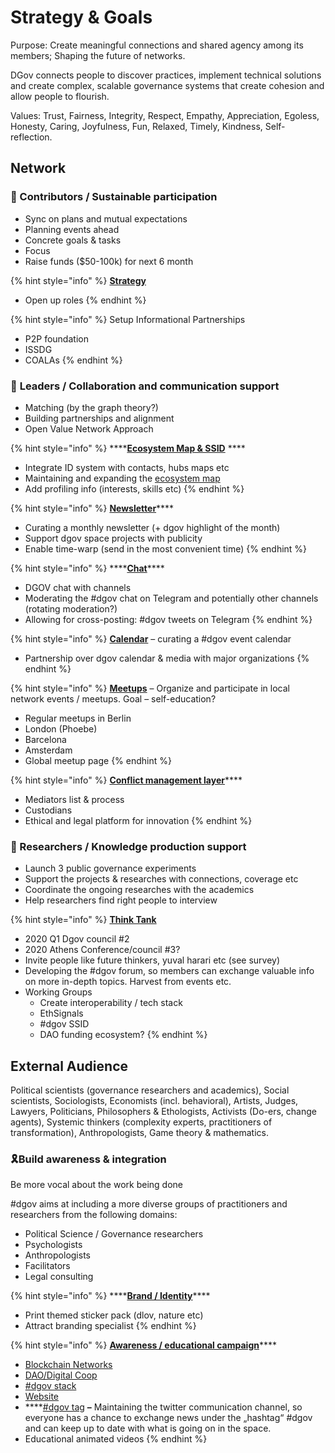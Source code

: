 # Strategy & Goals

Purpose: Create meaningful connections and shared agency among its members; Shaping the future of networks.

DGov connects people to discover practices, implement technical solutions and create complex, scalable governance systems that create cohesion and allow people to flourish.

Values: Trust, Fairness, Integrity, Respect, Empathy, Appreciation, Egoless, Honesty, Caring, Joyfulness, Fun, Relaxed, Timely, Kindness, Self-reflection.

## **Network** 

### 🌱 Contributors / Sustainable participation

* Sync on plans and mutual expectations
* Planning events ahead
* Concrete goals & tasks
* Focus
* Raise funds \($50-100k\) for next 6 month

{% hint style="info" %}
[**Strategy**](strategy.md)

* Open up roles
{% endhint %}

{% hint style="info" %}
Setup Informational Partnerships

* P2P foundation
* ISSDG
* COALAs
{% endhint %}

### 🤝 **Leaders / Collaboration and communication support**

* Matching \(by the graph theory?\)
* Building partnerships and alignment
* Open Value Network Approach

{% hint style="info" %}
\*\*\*\*[**Ecosystem Map & SSID**](https://graphcommons.com/graphs/6a993e34-d8b0-4425-83ce-67c3560429e7?auto=true&svg=true) ****

* Integrate ID system with contacts, hubs maps etc
* Maintaining and expanding the [ecosystem map](https://wiki.dgov.foundation/map-of-the-industry-landscape)
* Add profiling info \(interests, skills etc\) 
{% endhint %}

{% hint style="info" %}
[**Newsletter**](../newsletter/)\*\*\*\*

* Curating a monthly newsletter \(+ dgov highlight of the month\)
* Support dgov space projects with publicity
* Enable time-warp \(send in the most convenient time\)
{% endhint %}

{% hint style="info" %}
\*\*\*\*[**Chat**](../chat.md)\*\*\*\*

* DGOV chat with channels
* Moderating the \#dgov chat on Telegram and potentially other channels \(rotating moderation?\)
* Allowing for cross-posting: \#dgov tweets on Telegram
{% endhint %}

{% hint style="info" %}
[**Calendar**](../dgov-industry-landscape.md) – curating a \#dgov event calendar 

* Partnership over dgov calendar & media with major organizations
{% endhint %}

{% hint style="info" %}
[**Meetups**](../meetups.md) – Organize and participate in local network events / meetups. Goal – self-education?

* Regular meetups in Berlin
* London \(Phoebe\)
* Barcelona
* Amsterdam
* Global meetup page
{% endhint %}

{% hint style="info" %}
[**Conflict management layer**](../conflict-management-layer.md)\*\*\*\*

* Mediators list & process
* Custodians
* Ethical and legal platform for innovation
{% endhint %}

### 🧠 Researchers / Knowledge production support

* Launch 3 public governance experiments
* Support the projects & researches with connections, coverage etc
* Coordinate the ongoing researches with the academics
* Help researchers find right people to interview

{% hint style="info" %}
[**Think Tank**](../councils.md)

* 2020 Q1 Dgov council \#2
* 2020 Athens Conference/council \#3?
* Invite people like future thinkers, yuval harari  etc \(see survey\)
* Developing the \#dgov forum, so members can exchange valuable info on more in-depth topics. Harvest from events etc.
* Working Groups
  * Create interoperability / tech stack
  * EthSignals
  * \#dgov SSID
  * DAO funding ecosystem?
{% endhint %}

## External Audience

Political scientists \(governance researchers and academics\), Social scientists, Sociologists, Economists \(incl. behavioral\), Artists, Judges, Lawyers, Politicians, Philosophers & Ethologists, Activists \(Do-ers, change agents\), Systemic thinkers \(complexity experts, practitioners of transformation\), Anthropologists, Game theory & mathematics.

### 🎗️Build awareness & integration

Be more vocal about the work being done

\#dgov aims at including a more diverse groups of practitioners and researchers from the following domains:

* Political Science / Governance researchers
* Psychologists
* Anthropologists
* Facilitators
* Legal consulting 

{% hint style="info" %}
\*\*\*\*[**Brand / Identity**](../identity.md)\*\*\*\*

* Print themed sticker pack \(dlov, nature etc\)
* Attract branding specialist
{% endhint %}

{% hint style="info" %}
[**Awareness / educational campaign**](../awareness-educational-campaign.md)\*\*\*\*

* [Blockchain Networks](https://mapping.daolandscape.today/network-governance/blockchain-summary)
* [DAO/Digital Coop](https://mapping.daolandscape.today/network-governance/dao-case-study-research)
* [\#dgov stack](../dgov-stack.md)
* [Website](https://twitter.com/hashtag/dgov)
* \*\*\*\*[\#dgov tag](https://twitter.com/hashtag/dgov) **–** Maintaining the twitter communication channel, so everyone has a chance to exchange news under the „hashtag“ \#dgov and can keep up to date with what is going on in the space.
* Educational animated videos
{% endhint %}


